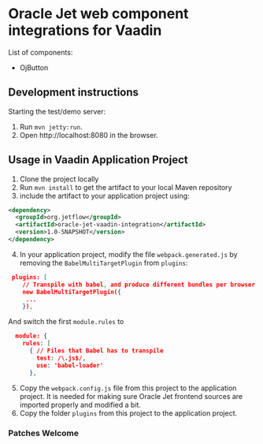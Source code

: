 # Oracle Jet web component integrations for Vaadin

List of components:
- OjButton

## Development instructions

Starting the test/demo server:
1. Run `mvn jetty:run`.
2. Open http://localhost:8080 in the browser.

## Usage in Vaadin Application Project

1. Clone the project locally
2. Run `mvn install` to get the artifact to your local Maven repository
3. include the artifact to your application project using:
```xml
<dependency>
  <groupId>org.jetflow</groupId>
  <artifactId>oracle-jet-vaadin-integration</artifactId>
  <version>1.0-SNAPSHOT</version>
</dependency>
```
4. In your application project, modify the file `webpack.generated.js` by removing the
`BabelMultiTargetPlugin` from `plugins`: 
```json
 plugins: [
    // Transpile with babel, and produce different bundles per browser
    new BabelMultiTargetPlugin({
     ...
    }),
```
And switch the first `module.rules` to 
```json
  module: {
    rules: [
      { // Files that Babel has to transpile
        test: /\.js$/,
        use: 'babel-loader'
      },
```
5. Copy the `webpack.config.js` file from this project to the application project.
It is needed for making sure Oracle Jet frontend sources are imported properly and modified a bit. 
6. Copy the folder `plugins` from this project to the application project.


### Patches Welcome
